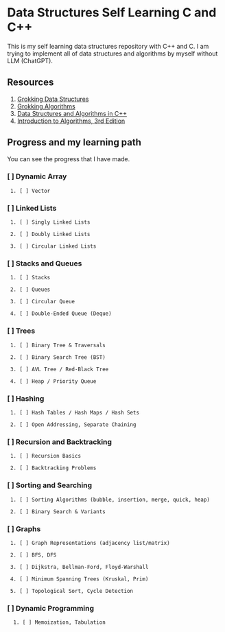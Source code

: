 # Data Structures Self Learning C and C++

 This is my self learning data structures repository with C++ and C. I am trying to implement all of data structures and algorithms by myself without LLM (ChatGPT). 

## Resources

1. [Grokking Data Structures](https://www.manning.com/books/grokking-data-structures)
2. [Grokking Algorithms](https://www.manning.com/books/grokking-algorithms-second-edition)
3. [Data Structures and Algorithms in C++](https://www.amazon.com/Data-Structures-Algorithms-Michael-Goodrich/dp/0470383275)
4. [Introduction to Algorithms, 3rd Edition](https://www.amazon.com/Introduction-Algorithms-3rd-MIT-Press/dp/0262033844)

## Progress and my learning path

 You can see the progress that I have made.

 ### [ ] Dynamic Array

     1. [ ] Vector

 ### [ ] Linked Lists

     1. [ ] Singly Linked Lists

     2. [ ] Doubly Linked Lists
 
     3. [ ] Circular Linked Lists

 ### [ ] Stacks and Queues
 
     1. [ ] Stacks
 
     2. [ ] Queues
  
     3. [ ] Circular Queue
 
     4. [ ] Double-Ended Queue (Deque)

 ### [ ] Trees

     1. [ ] Binary Tree & Traversals

     2. [ ] Binary Search Tree (BST)
 
     3. [ ] AVL Tree / Red-Black Tree

     4. [ ] Heap / Priority Queue

 ### [ ] Hashing

     1. [ ] Hash Tables / Hash Maps / Hash Sets

     2. [ ] Open Addressing, Separate Chaining

 ### [ ] Recursion and Backtracking

     1. [ ] Recursion Basics

     2. [ ] Backtracking Problems

 ### [ ] Sorting and Searching

     1. [ ] Sorting Algorithms (bubble, insertion, merge, quick, heap)

     2. [ ] Binary Search & Variants
 
 ### [ ] Graphs

     1. [ ] Graph Representations (adjacency list/matrix)

     2. [ ] BFS, DFS
 
     3. [ ] Dijkstra, Bellman-Ford, Floyd-Warshall

     4. [ ] Minimum Spanning Trees (Kruskal, Prim)

     5. [ ] Topological Sort, Cycle Detection
 
 ### [ ] Dynamic Programming

      1. [ ] Memoization, Tabulation 




 

 

